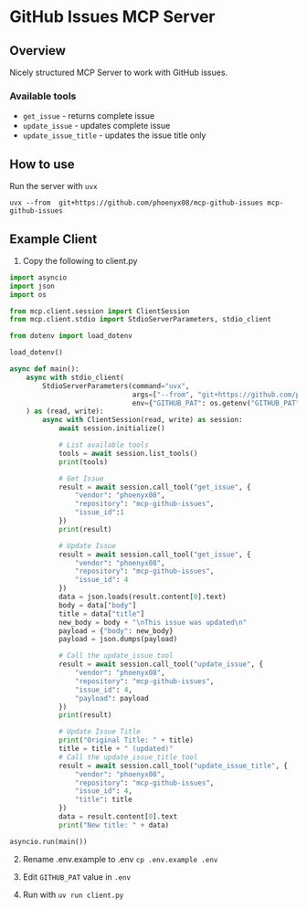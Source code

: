 # GitHub Issues MCP Server

## Overview

Nicely structured MCP Server to work with GitHub issues.

### Available tools

- `get_issue` - returns complete issue
- `update_issue` - updates complete issue
- `update_issue_title` - updates the issue title only

## How to use

Run the server with `uvx`

```shell
uvx --from  git+https://github.com/phoenyx08/mcp-github-issues mcp-github-issues
```

## Example Client

1. Copy the following to client.py

```python
import asyncio
import json
import os

from mcp.client.session import ClientSession
from mcp.client.stdio import StdioServerParameters, stdio_client

from dotenv import load_dotenv

load_dotenv()

async def main():
    async with stdio_client(
        StdioServerParameters(command="uvx",
                              args=["--from", "git+https://github.com/phoenyx08/mcp-github-issues", "mcp-github-issues"],
                              env={"GITHUB_PAT": os.getenv("GITHUB_PAT")})
    ) as (read, write):
        async with ClientSession(read, write) as session:
            await session.initialize()

            # List available tools
            tools = await session.list_tools()
            print(tools)

            # Get Issue
            result = await session.call_tool("get_issue", {
                "vendor": "phoenyx08",
                "repository": "mcp-github-issues",
                "issue_id":1
            })
            print(result)

            # Update Issue
            result = await session.call_tool("get_issue", {
                "vendor": "phoenyx08",
                "repository": "mcp-github-issues",
                "issue_id": 4
            })
            data = json.loads(result.content[0].text)
            body = data["body"]
            title = data["title"]
            new_body = body + "\nThis issue was updated\n"
            payload = {"body": new_body}
            payload = json.dumps(payload)

            # Call the update_issue tool
            result = await session.call_tool("update_issue", {
                "vendor": "phoenyx08",
                "repository": "mcp-github-issues",
                "issue_id": 4,
                "payload": payload
            })
            print(result)

            # Update Issue Title
            print("Original Title: " + title)
            title = title + " (updated)"
            # Call the update_issue_title tool
            result = await session.call_tool("update_issue_title", {
                "vendor": "phoenyx08",
                "repository": "mcp-github-issues",
                "issue_id": 4,
                "title": title
            })
            data = result.content[0].text
            print("New title: " + data)

asyncio.run(main())

```

2. Rename .env.example to .env `cp .env.example .env`

3. Edit `GITHUB_PAT` value in `.env`

4. Run with `uv run client.py`
